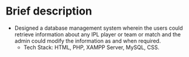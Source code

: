 # Brief description
+ Designed a database management system wherein the users could retrieve information about any IPL player or team or match and the admin could modify the information as and when required.
  + Tech Stack: HTML, PHP, XAMPP Server, MySQL, CSS.
